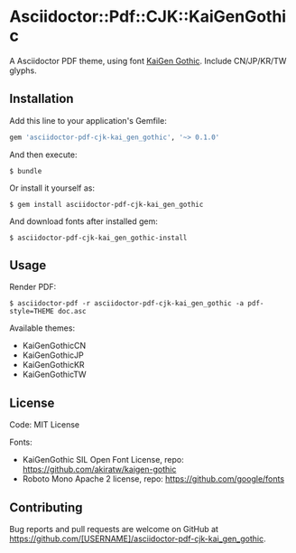 # Asciidoctor::Pdf::CJK::KaiGenGothic

A Asciidoctor PDF theme, using font [KaiGen Gothic](https://github.com/akiratw/kaigen-gothic). Include CN/JP/KR/TW glyphs.

## Installation

Add this line to your application's Gemfile:

```ruby
gem 'asciidoctor-pdf-cjk-kai_gen_gothic', '~> 0.1.0'
```

And then execute:

    $ bundle

Or install it yourself as:

    $ gem install asciidoctor-pdf-cjk-kai_gen_gothic

And download fonts after installed gem:

    $ asciidoctor-pdf-cjk-kai_gen_gothic-install

## Usage

Render PDF:

    $ asciidoctor-pdf -r asciidoctor-pdf-cjk-kai_gen_gothic -a pdf-style=THEME doc.asc

Available themes:

- KaiGenGothicCN
- KaiGenGothicJP
- KaiGenGothicKR
- KaiGenGothicTW

## License

Code: MIT License

Fonts:

- KaiGenGothic SIL Open Font License, repo: https://github.com/akiratw/kaigen-gothic
- Roboto Mono Apache 2 license, repo: https://github.com/google/fonts

## Contributing

Bug reports and pull requests are welcome on GitHub at https://github.com/[USERNAME]/asciidoctor-pdf-cjk-kai_gen_gothic.
